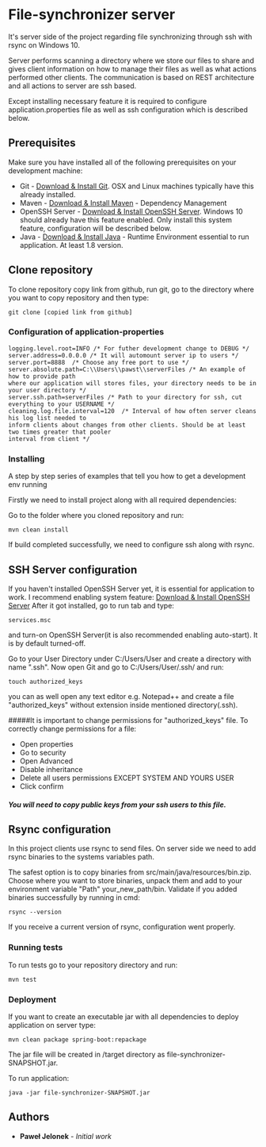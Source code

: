 # File-synchronizer server

It's server side of the project regarding file synchronizing through ssh with rsync on Windows 10.

Server performs scanning a directory where we store our files to share and gives client information on
how to manage their files as well as what actions performed other clients. The communication is based 
on REST architecture and all actions to server are ssh based.

Except installing necessary feature it is required to configure application.properties file as well as ssh configuration
which is described below.

## Prerequisites
Make sure you have installed all of the following prerequisites on your development machine:
* Git - [Download & Install Git](https://git-scm.com/downloads). OSX and Linux machines typically have this already installed.
* Maven - [Download & Install Maven](https://maven.apache.org/) - Dependency Management
* OpenSSH Server - [Download & Install OpenSSH Server](https://www.bleepingcomputer.com/news/microsoft/how-to-install-the-built-in-windows-10-openssh-server/). Windows 10 should already have this feature
enabled. Only install this system feature, configuration will be described below.
* Java - [Download & Install Java](https://www.oracle.com/java/technologies/javase/javase-jdk8-downloads.html) - Runtime Environment essential to run application. At least 1.8 version. 


## Clone repository
To clone repository copy link from github, run git, go to the directory where you want
to copy repository and then type:

```
git clone [copied link from github]
```

### Configuration of application-properties
```
logging.level.root=INFO /* For futher development change to DEBUG */
server.address=0.0.0.0 /* It will automount server ip to users */
server.port=8888  /* Choose any free port to use */
server.absolute.path=C:\\Users\\pawst\\serverFiles /* An example of how to provide path
where our application will stores files, your directory needs to be in your user directory */
server.ssh.path=serverFiles /* Path to your directory for ssh, cut everything to your USERNAME */
cleaning.log.file.interval=120  /* Interval of how often server cleans his log list needed to 
inform clients about changes from other clients. Should be at least two times greater that pooler
interval from client */
```

### Installing

A step by step series of examples that tell you how to get a development env running

Firstly we need to install project along with all required dependencies:

Go to the folder where you cloned repository and run:
```
mvn clean install
```
If build completed successfully, we need to configure ssh along with rsync.

## SSH Server configuration
If you haven't installed OpenSSH Server yet, it is essential for application to work.
I recommend enabling system feature: [Download & Install OpenSSH Server](https://www.bleepingcomputer.com/news/microsoft/how-to-install-the-built-in-windows-10-openssh-server/)
After it got installed, go to run tab and type: 
 ```
services.msc 
```
and turn-on OpenSSH Server(it is also recommended enabling auto-start). It is by default turned-off.


Go to your User Directory under C:/Users/User and create a directory with name ".ssh".
Now open Git and go to C:/Users/User/.ssh/ and run:
```
touch authorized_keys
```
you can as well open any text editor e.g. Notepad++ and create a file
"authorized_keys" without extension inside mentioned directory(.ssh).

#####It is important to change permissions for "authorized_keys" file. 
To correctly change permissions for a file:
- Open properties
- Go to security
- Open Advanced
- Disable inheritance
- Delete all users permissions EXCEPT SYSTEM AND YOURS USER
- Click confirm


##### You will need to copy public keys from your ssh users to this file.

## Rsync configuration
In this project clients use rsync to send files. On server side we need to add rsync binaries
to the systems variables path.

The safest option is to copy binaries from src/main/java/resources/bin.zip.
Choose where you want to store binaries, unpack them and add to your environment variable "Path" your_new_path/bin.
Validate if you added binaries successfully by running in cmd:
```
rsync --version
```
If you receive a current version of rsync, configuration went properly.
### Running tests

To run tests go to your repository directory and run:
```
mvn test
```
### Deployment

If you want to create an executable jar with all dependencies to deploy application on server type:

```
mvn clean package spring-boot:repackage
```

The jar file will be created in /target directory as file-synchronizer-SNAPSHOT.jar.

To run application:
 ```
java -jar file-synchronizer-SNAPSHOT.jar
 ```
## Authors

* **Paweł Jelonek** - *Initial work*
